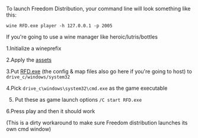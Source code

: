 To launch Freedom Distribution, your command line will look something like this:

```
wine RFD.exe player -h 127.0.0.1 -p 2005
```

If you're going to use a wine manager like heroic/lutris/bottles

1.Initialize a wineprefix

2.Apply the [assets](https://github.com/Windows81/Roblox-Freedom-Distribution/tree/main/Assets)

3.Put [RFD.exe](https://github.com/Windows81/Roblox-Freedom-Distribution/releases/latest/download/RFD.exe) (the config & map files also go here if you're going to host) to `drive_c/windows/system32`

4.Pick `drive_c\windows\system32\cmd.exe` as the game executable

5. Put these as game launch options `/C start RFD.exe`

6.Press play and then it should work

(This is a dirty workaround to make sure Freedom distribution launches its own cmd window)
